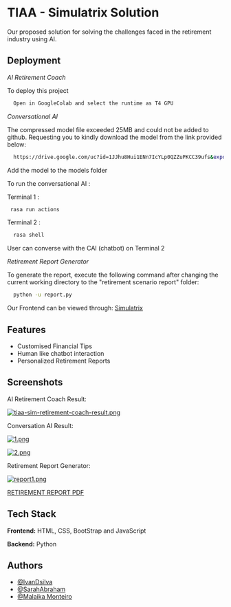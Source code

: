 
# TIAA - Simulatrix Solution

Our proposed solution for solving the challenges faced in the retirement industry using AI.


## Deployment

*AI Retirement Coach*

To deploy this project

```bash
  Open in GoogleColab and select the runtime as T4 GPU
```

*Conversational AI*

The compressed model file exceeded 25MB and could not be added to github. Requesting you to kindly download the model from the link provided below:

```bash
  https://drive.google.com/uc?id=1JJhu8Hui1ENn7IcYLp0QZZuPKCC39ufs&export=download
```

Add the model to the models folder

To run the conversational AI :

Terminal 1 :
```bash
 rasa run actions
```

Terminal 2 : 
```bash
  rasa shell
```

User can converse with the CAI (chatbot) on Terminal 2

*Retirement Report Generator*

To generate the report, execute the following command after changing the current working directory to the "retirement scenario report" folder:

```bash
  python -u report.py
```

Our Frontend can be viewed through: [Simulatrix](https://simulatrix.netlify.app/)


## Features

- Customised Financial Tips
- Human like chatbot interaction
- Personalized Retirement Reports



## Screenshots

AI Retirement Coach Result:

[![tiaa-sim-retirement-coach-result.png](https://i.postimg.cc/jjhWKCgc/tiaa-sim-retirement-coach-result.png)](https://postimg.cc/mctZyZG1)

Conversation AI Result:

[![1.png](https://i.postimg.cc/sxXWgXnd/1.png)](https://postimg.cc/vgJTPQF3)

[![2.png](https://i.postimg.cc/Hx35m599/2.png)](https://postimg.cc/9RRztDSD)

Retirement Report Generator:

[![report1.png](https://i.postimg.cc/K8QnXdX7/image.png)](https://postimg.cc/JsDyZYzt)

[RETIREMENT REPORT PDF](https://drive.google.com/file/d/1juI2RSVJoK__TMcpZHn7fTyJDDlyhRCT/view?usp=sharing)

## Tech Stack

**Frontend:** HTML, CSS, BootStrap and JavaScript

**Backend:** Python


## Authors

- [@IvanDsilva](https://www.github.com/IvanDsilva31)
- [@SarahAbraham](https://www.github.com/sarah-abraham)
- [@Malaika Monteiro](https://www.github.com/O-Monteir)

